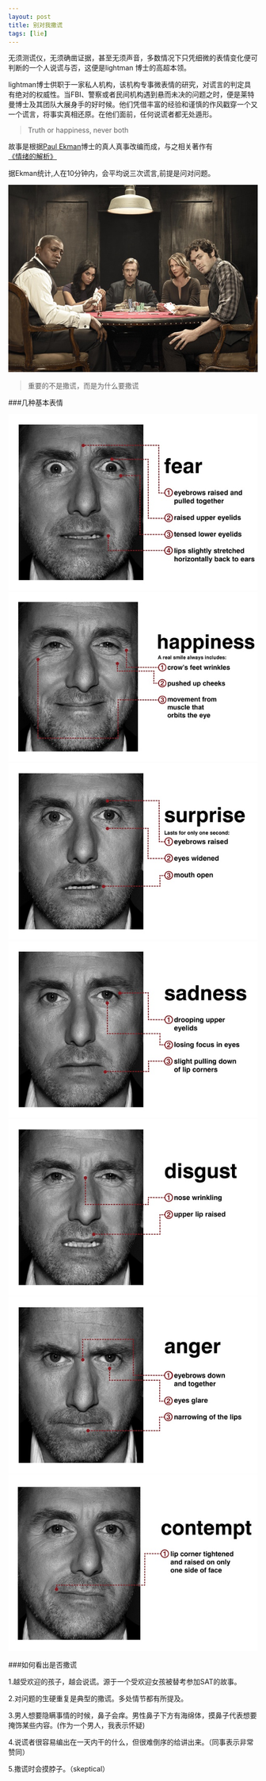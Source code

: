 ```yaml
---
layout: post
title: 别对我撒谎
tags: [lie]
---
```



无须测谎仪，无须确凿证据，甚至无须声音，多数情况下只凭细微的表情变化便可判断的一个人说谎与否，这便是lightman 博士的高超本领。

lightman博士供职于一家私人机构，该机构专事微表情的研究，对谎言的判定具有绝对的权威性。当FBI、警察或者民间机构遇到悬而未决的问题之时，便是莱特曼博士及其团队大展身手的好时候。他们凭借丰富的经验和谨慎的作风戳穿一个又一个谎言，将事实真相还原。在他们面前，任何说谎者都无处遁形。

> Truth or happiness, never both

故事是根据[Paul Ekman](http://en.wikipedia.org/wiki/Paul_Ekman)博士的真人真事改编而成，与之相关著作有[《情绪的解析》](http://product.dangdang.com/product.aspx?product_id=20124883&ref=customer-0-B)

据Ekman统计,人在10分钟内，会平均说三次谎言,前提是问对问题。

![主角](/images/lie2me/p541284540.jpg)

> 重要的不是撒谎，而是为什么要撒谎

###几种基本表情

![face](/images/lie2me/p541293508.jpg)
![face](/images/lie2me/p541293134.jpg)
![face](/images/lie2me/p541290633.jpg)
![face](/images/lie2me/p541293757.jpg)
![face](/images/lie2me/p541293883.jpg)
![face](/images/lie2me/p541294241.jpg)
![face](/images/lie2me/p541294345.jpg)

###如何看出是否撒谎

1.越受欢迎的孩子，越会说谎。源于一个受欢迎女孩被替考参加SAT的故事。 

2.对问题的生硬重复是典型的撒谎。多处情节都有所提及。

3.男人想要隐瞒事情的时候，鼻子会痒。男性鼻子下方有海绵体，摸鼻子代表想要掩饰某些内容。(作为一个男人，我表示怀疑)

4.说谎者很容易编出在一天内干的什么，但很难倒序的给讲出来。（同事表示非常赞同）

5.撒谎时会摸脖子。（skeptical）
